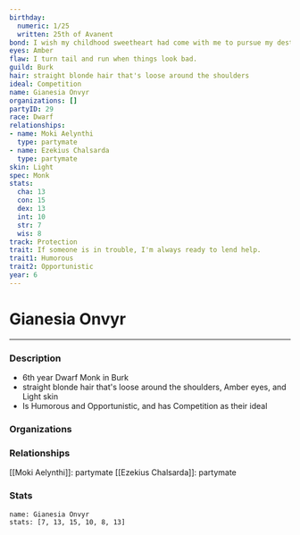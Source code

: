 ```yaml
---
birthday:
  numeric: 1/25
  written: 25th of Avanent
bond: I wish my childhood sweetheart had come with me to pursue my destiny.
eyes: Amber
flaw: I turn tail and run when things look bad.
guild: Burk
hair: straight blonde hair that's loose around the shoulders
ideal: Competition
name: Gianesia Onvyr
organizations: []
partyID: 29
race: Dwarf
relationships:
- name: Moki Aelynthi
  type: partymate
- name: Ezekius Chalsarda
  type: partymate
skin: Light
spec: Monk
stats:
  cha: 13
  con: 15
  dex: 13
  int: 10
  str: 7
  wis: 8
track: Protection
trait: If someone is in trouble, I'm always ready to lend help.
trait1: Humorous
trait2: Opportunistic
year: 6
---
```

# Gianesia Onvyr
---
### Description
- 6th year Dwarf Monk in Burk
- straight blonde hair that's loose around the shoulders, Amber eyes, and Light skin
- Is Humorous and Opportunistic, and has Competition as their ideal

### Organizations
### Relationships
[[Moki Aelynthi]]: partymate
[[Ezekius Chalsarda]]: partymate
### Stats
```statblock
name: Gianesia Onvyr
stats: [7, 13, 15, 10, 8, 13]
```
